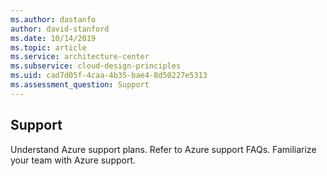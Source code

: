 ```yaml
---
ms.author: dastanfo
author: david-stanford
ms.date: 10/14/2019
ms.topic: article
ms.service: architecture-center
ms.subservice: cloud-design-principles
ms.uid: cad7d05f-4caa-4b35-bae4-8d50227e5313
ms.assessment_question: Support
---
```

## Support

Understand Azure support plans. Refer to Azure support FAQs. Familiarize your team with Azure support.
